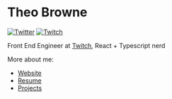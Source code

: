 # Theo Browne
<a href="https://twitter.com/TheoOnTwitch"><img src="https://img.shields.io/twitter/follow/TheoOnTwitch?label=Twitter&style=social" alt="Twitter"></a>
<a href="https://twitch.tv/Theo"><img src="https://img.shields.io/twitch/status/Theo?label=Twitch" alt="Twitch"></a>

Front End Engineer at [Twitch](https://twitch.tv), React + Typescript nerd

More about me:
- [Website](https://t3.gg)
- [Resume](./about/resume.md)
- [Projects](./about/projects.md)

